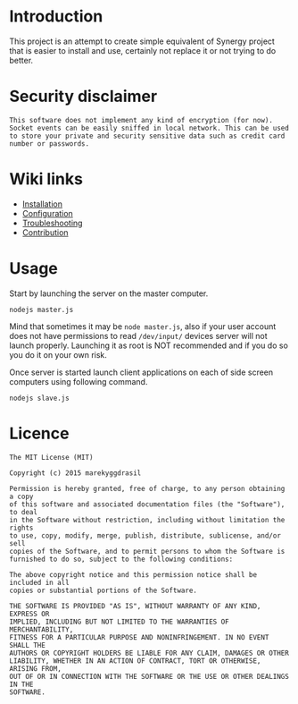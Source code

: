 # Introduction

This project is an attempt to create simple equivalent of Synergy project that is easier to install and use, certainly not replace it or not trying to do better.

# Security disclaimer

```
This software does not implement any kind of encryption (for now). Socket events can be easily sniffed in local network. This can be used to store your private and security sensitive data such as credit card number or passwords.
```

# Wiki links

* [Installation](https://github.com/marekyggdrasil/synersimple/wiki/Installation)
* [Configuration](https://github.com/marekyggdrasil/synersimple/wiki/Configuration)
* [Troubleshooting](https://github.com/marekyggdrasil/synersimple/wiki/Troubleshooting)
* [Contribution](https://github.com/marekyggdrasil/synersimple/wiki/Contribution)


# Usage

Start by launching the server on the master computer.

`nodejs master.js`

Mind that sometimes it may be `node master.js`, also if your user account does not have permissions to read `/dev/input/` devices server will not launch properly. Launching it as root is NOT recommended and if you do so you do it on your own risk. 

Once server is started launch client applications on each of side screen computers using following command.

`nodejs slave.js`

# Licence

```
The MIT License (MIT)

Copyright (c) 2015 marekyggdrasil

Permission is hereby granted, free of charge, to any person obtaining a copy
of this software and associated documentation files (the "Software"), to deal
in the Software without restriction, including without limitation the rights
to use, copy, modify, merge, publish, distribute, sublicense, and/or sell
copies of the Software, and to permit persons to whom the Software is
furnished to do so, subject to the following conditions:

The above copyright notice and this permission notice shall be included in all
copies or substantial portions of the Software.

THE SOFTWARE IS PROVIDED "AS IS", WITHOUT WARRANTY OF ANY KIND, EXPRESS OR
IMPLIED, INCLUDING BUT NOT LIMITED TO THE WARRANTIES OF MERCHANTABILITY,
FITNESS FOR A PARTICULAR PURPOSE AND NONINFRINGEMENT. IN NO EVENT SHALL THE
AUTHORS OR COPYRIGHT HOLDERS BE LIABLE FOR ANY CLAIM, DAMAGES OR OTHER
LIABILITY, WHETHER IN AN ACTION OF CONTRACT, TORT OR OTHERWISE, ARISING FROM,
OUT OF OR IN CONNECTION WITH THE SOFTWARE OR THE USE OR OTHER DEALINGS IN THE
SOFTWARE.
```


